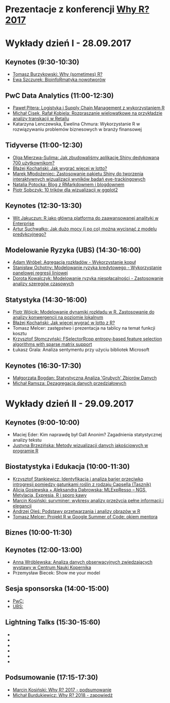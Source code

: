 # Prezentacje z konferencji [Why R? 2017](http://whyr.pl/)

# Wykłady dzień I - 28.09.2017

## Keynotes (9:30-10:30)

- [Tomasz Burzykowski: Why (sometimes) R?](https://github.com/whyRconf/prezentacje/tree/master/01_keynotes/1.pdf)
- [Ewa Szczurek: BioinfoRmatyka nowotworów](https://github.com/whyRconf/prezentacje/tree/master/01_keynotes/2.pdf)

## PwC Data Analytics (11:00-12:30)

- [Paweł Pitera: Logistyka i Supply Chain Management z wykorzystaniem R](https://github.com/whyRconf/prezentacje/tree/master/02_PwC_Data_Analytics/1.pptx)
- [Michał Cisek, Rafał Kobiela: Rozpraszanie wielowątkowe na przykładzie analizy transkacji w Retailu](https://github.com/whyRconf/prezentacje/tree/master/02_PwC_Data_Analytics/2.pdf)
- Katarzyna	Lenczewska, Ewelina	Chmura: Wykorzystanie R w rozwiązywaniu problemów biznesowych w branży finansowej

## Tidyverse (11:00-12:30)

- [Olga Mierzwa-Sulima: Jak zbudowaliśmy aplikację Shiny dedykowaną 700 użytkownikom?](https://github.com/whyRconf/prezentacje/tree/master/03_Tidyverse/1.pdf)
- [Błażej Kochański: Jak wygrać więcej w lotto?](https://github.com/whyRconf/prezentacje/tree/master/03_Tidyverse/2.pdf)
- [Marek Młodożeniec: Zastosowanie pakietu Shiny do tworzenia interaktywnych wizualizacji wyników badań eye-trackingowych](https://github.com/whyRconf/prezentacje/tree/master/03_Tidyverse/3.pdf)
- [Natalia Potocka: Blog z RMarkdownem i blogdownem](https://potockan.github.io/whyr2017/#/)
- [Piotr Sobczyk: 10 trików dla wizualizacji w ggplot2](https://rawgit.com/whyRconf/prezentacje/master/03_Tidyverse/5/index.html)

## Keynotes (12:30-13:30)

- [Wit Jakuczun: R jako główna platforma do zaawansowanej analityki w Enterprise](https://github.com/whyRconf/prezentacje/tree/master/04_keynotes/1.pdf)
- [Artur Suchwałko: Jak dużo mocy (i po co) można wycisnąć z modelu predykcyjnego?](https://github.com/whyRconf/prezentacje/tree/master/04_keynotes/2.pdf)

## Modelowanie Ryzyka (UBS) (14:30-16:00)

- [Adam Wróbel: Agregacja rozkładów - Wykorzystanie kopuł](https://github.com/whyRconf/prezentacje/tree/master/05_Modelowanie_Ryzyka_UBS/1.pdf)
- [Stanisław Ochotny: Modelowanie ryzyka kredytowego - Wykorzystanie panelowej regresji liniowej](https://github.com/whyRconf/prezentacje/tree/master/05_Modelowanie_Ryzyka_UBS/2.pdf)
- [Dorota Kowalczyk: Modelowanie ryzyka niespłacalności - Zastosowanie analizy szeregów czasowych](https://github.com/whyRconf/prezentacje/tree/master/05_Modelowanie_Ryzyka_UBS/3.pdf)

## Statystyka (14:30-16:00)

- [Piotr Wójcik: Modelowanie dynamiki rozkładu w R. Zastosowanie do analizy konwergencji na poziomie lokalnym](https://github.com/whyRconf/prezentacje/tree/master/06_Statystyka/1.pdf)
- [Błażej Kochański: Jak więcej wygrać w lotto z R?](https://github.com/whyRconf/prezentacje/tree/master/06_Statystyka/2.pdf)
- Tomasz Melcer: zastępstwo i prezentacja na tablicy na temat funkcji kosztu
- [Krzysztof Słomczyński: FSelectorRcpp entropy-based feature selection algorithms with sparse matrix support](https://rawgit.com/whyRconf/prezentacje/master/06_Statystyka/4.html)
- Łukasz Grala: Analiza sentymentu przy użyciu bibliotek Microsoft

## Keynotes (16:30-17:30)

- [Małgorzata Bogdan: Statystyczna Analiza 'Grubych' Zbiorów Danych](https://github.com/whyRconf/prezentacje/tree/master/07_keynotes3/1.pdf)
- [Michał Ramsza: Dezagregacja danych przedziałowych](https://github.com/whyRconf/prezentacje/tree/master/07_keynotes3/2.pdf)


# Wykłady dzień II - 29.09.2017

## Keynotes (9:00-10:00)

- Maciej Eder: Kim naprawdę był Gall Anonim? Zagadnienia statystycznej analizy tekstu
- [Justyna Brzezińska: Metody wizualizacji danych jakościowych w programie R](https://github.com/whyRconf/prezentacje/tree/master/08_keynotes3/2.pdf)

## Biostatystyka i Edukacja (10:00-11:30)

- [Krzysztof Stankiewicz: Identyfikacja i analiza barier przeciwko introgresji pomiędzy gatunkami roślin z rodzaju Capsella (Tasznik)](https://github.com/whyRconf/prezentacje/tree/master/09_Biostatystyka_i_Edukacja/1.pdf)
- [Alicja Gosiewska + Aleksandra Dąbrowska: MLExpResso – NGS, Metylacja, Expresja, R i sporo kawy](https://rawgit.com/whyRconf/prezentacje/master/09_Biostatystyka_i_Edukacja/2/prezentacja_WhyR.html)
- [Marcin Kosiński: survminer: wykresy analizy przeżycia pełne informacji i elegancji](http://r-addict.com/WhyR2017/#/)
- [Andrzej Oleś: Podstawy przetwarzania i analizy obrazów w R](https://rawgit.com/whyRconf/prezentacje/master/09_Biostatystyka_i_Edukacja/4.html)
- [Tomasz Melcer: Projekt R w Google Summer of Code: okiem mentora](https://github.com/whyRconf/prezentacje/tree/master/09_Biostatystyka_i_Edukacja5.pdf)

## Biznes (10:00-11:30)

## Keynotes (12:00-13:00)

- [Anna Wróblewska: Analiza danych obserwacyjnych zwiedzających wystawy w Centrum Nauki Kopernika ](https://docs.google.com/presentation/d/1Lb5YqAGBVuLT-9FaXL98I6XpmUvnoqjy9DCR57H-fa8/edit#slide=id.p3)
- Przemysław Biecek: Show me your model

## Sesja sponsorska (14:00-15:00)

- [PwC: ]()
- [UBS: ]()

## Lightning Talks (15:30-15:60)

- []()
- []()
- []()
- []()
- []()
- []()

## Podsumowanie (17:15-17:30)

- [Marcin Kosiński: Why R? 2017 - podsumowanie](https://github.com/whyRconf/prezentacje/tree/master/podsumowanie/1.pdf)
- [Michał Burdukiewicz: Why R? 2018 - zapowiedź](https://github.com/whyRconf/prezentacje/tree/master/podsumowanie/2.pdf)